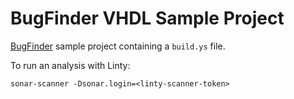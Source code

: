 # BugFinder VHDL Sample Project

[BugFinder](https://linty-services.atlassian.net/wiki/spaces/DOC/pages/2509144077) sample project containing a `build.ys` file.

To run an analysis with Linty:

```
sonar-scanner -Dsonar.login=<linty-scanner-token>
```

